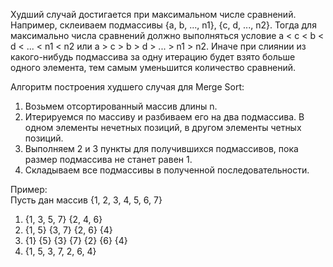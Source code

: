 Худший случай достигается при максимальном числе сравнений. Например, склеиваем подмассивы {a, b, ..., n1}, {c, d, ..., n2}. Тогда для максимально числа сравнений должно выполняться условие a < c < b < d < ... < n1 < n2 или a > c > b > d > ... > n1 > n2. Иначе при слиянии из какого-нибудь подмассива за одну итерацию будет взято больше одного элемента, тем самым уменьшится количество сравнений. 

Алгоритм построения худшего случая для Merge Sort:
1) Возьмем отсортированный массив длины n.
2) Итерируемся по массиву и разбиваем его на два подмассива. В одном элементы нечетных позиций, в другом элементы четных позиций.
3) Выполняем 2 и 3 пункты для получившихся подмассивов, пока размер подмассива не станет равен 1.
4) Складываем все подмассивы в полученной последовательности.

Пример: \
Пусть дан массив {1, 2, 3, 4, 5, 6, 7}
1) {1, 3, 5, 7} {2, 4, 6}
2) {1, 5} {3, 7} {2, 6} {4}
3) {1} {5} {3} {7} {2} {6} {4}
4) {1, 5, 3, 7, 2, 6, 4}

